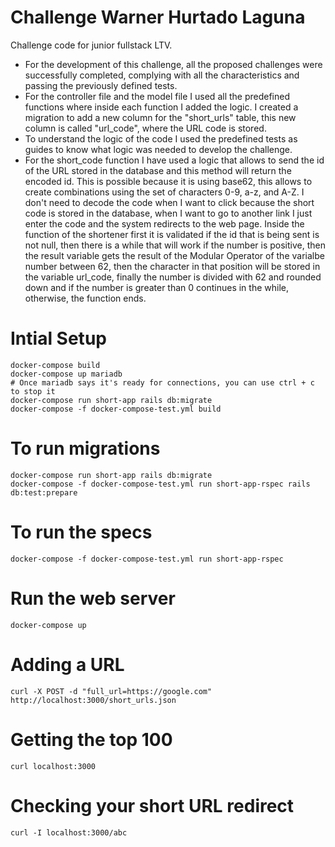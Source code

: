 # Challenge Warner Hurtado Laguna
Challenge code for junior fullstack LTV.
<br/>
- For the development of this challenge, all the proposed challenges were successfully completed, complying with all the characteristics and passing the previously defined tests. 
- For the controller file and the model file I used all the predefined functions where inside each function I added the logic. I created a migration to add a new column for the "short_urls" table, this new column is called "url_code", where the URL code is stored. 
- To understand the logic of the code I used the predefined tests as guides to know what logic was needed to develop the challenge. 
- For the short_code function I have used a logic that allows to send the id of the URL stored in the database and this method will return the encoded id. This is possible because it is using base62, this allows to create combinations using the set of characters 0-9, a-z, and A-Z. I don't need to decode the code when I want to click because the short code is stored in the database, when I want to go to another link I just enter the code and the system redirects to the web page. Inside the function of the shortener first it is validated if the id that is being sent is not null, then there is a while that will work if the number is positive, then the result variable gets the result of the Modular Operator of the varialbe number between 62, then the character in that position will be stored in the variable url_code, finally the number is divided with 62 and rounded down and if the number is greater than 0 continues in the while, otherwise, the function ends.

# Intial Setup

    docker-compose build
    docker-compose up mariadb
    # Once mariadb says it's ready for connections, you can use ctrl + c to stop it
    docker-compose run short-app rails db:migrate
    docker-compose -f docker-compose-test.yml build

# To run migrations

    docker-compose run short-app rails db:migrate
    docker-compose -f docker-compose-test.yml run short-app-rspec rails db:test:prepare

# To run the specs

    docker-compose -f docker-compose-test.yml run short-app-rspec

# Run the web server

    docker-compose up

# Adding a URL

    curl -X POST -d "full_url=https://google.com" http://localhost:3000/short_urls.json

# Getting the top 100

    curl localhost:3000

# Checking your short URL redirect

    curl -I localhost:3000/abc
